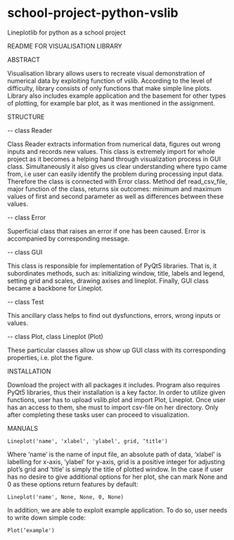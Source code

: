 # school-project-python-vslib
Lineplotlib for python as a school project

README FOR VISUALISATION LIBRARY

ABSTRACT

Visualisation library allows users to recreate visual demonstration of numerical data by exploiting function of vslib.
According to the level of difficulty, library consists of only functions that make simple line plots.
Library also includes example application and the basement for other types of plotting, for example bar plot, as it was mentioned in the assignment.


STRUCTURE

 -- class Reader

Class Reader extracts information from numerical data, figures out wrong inputs and records new values.
This class is extremely import for whole project as it becomes a helping hand through visualization process in GUI class.
Simultaneously it also gives us clear understanding where typo came from, i.e user can easily identify
the problem during processing input data. Therefore the class is connected with Error class. Method def read_csv_file,
major function of the class, returns six outcomes: minimum and maximum values of first and second parameter
 as well as differences between these values.

 -- class Error

Superficial class that raises an error if one has been caused. Error is accompanied by corresponding message.

 -- class GUI

This class is responsible for implementation of PyQt5 libraries. That is, it subordinates methods, such as: initializing window,
title, labels and legend, setting grid and scales, drawing axises and lineplot. Finally, GUI class became a backbone
for Lineplot.


 -- class Test

This ancillary class helps to find out dysfunctions, errors, wrong inputs or values. 

 -- class Plot, class Lineplot (Plot)

These particular classes allow us show up GUI class with its corresponding properties, i.e. plot the figure.


INSTALLATION

Download the project with all packages it includes. Program also requires PyQt5 libraries, thus their
installation is a key factor. In order to utilize given functions, user has to upload vslib.plot
and import Plot, Lineplot. Once user has an access to them, she must to import csv-file on her directory.
Only after completing these tasks user can proceed to visualization. 



MANUALS
```
Lineplot('name', 'xlabel', 'ylabel', grid, ‘title')
```
Where ‘name’ is the name of input file, an absolute path of data, ‘xlabel’ is labelling for x-axis, ‘ylabel’ for y-axis, grid is a positive integer
for adjusting plot’s grid and ‘title’ is simply the title of plotted window. In the case if user has no desire to give additional
options for her plot, she can mark None and 0 as these options return features by default:
```
Lineplot('name', None, None, 0, None)
```
In addition, we are able to exploit example application. To do so, user needs to write down simple code:
```
Plot(‘example')
```
